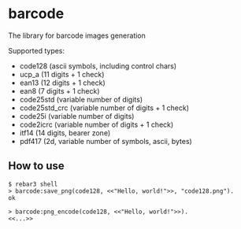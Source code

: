 barcode
=====
The library for barcode images generation

Supported types:
- code128       (ascii symbols, including control chars)
- ucp_a         (11 digits + 1 check)
- ean13         (12 digits + 1 check)
- ean8          (7 digits + 1 check)
- code25std     (variable number of digits)
- code25std_crc (variable number of digits + 1 check)
- code25i       (variable number of digits)
- code2icrc     (variable number of digits + 1 check)
- itf14         (14 digits, bearer zone)
- pdf417        (2d, variable number of symbols, ascii, bytes)

How to use
-----

    $ rebar3 shell
    > barcode:save_png(code128, <<"Hello, world!">>, "code128.png").
    ok

    > barcode:png_encode(code128, <<"Hello, world!">>).
    <<...>>

